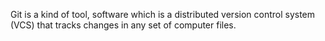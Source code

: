 Git is a kind of tool, software which is a distributed version control system (VCS) that tracks changes in any set of computer files.